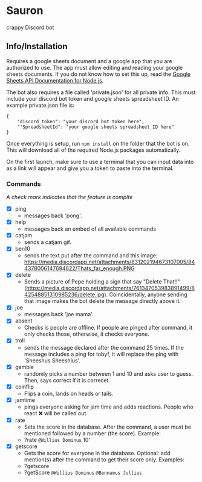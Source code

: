# Sauron
crappy Discord bot

## Info/Installation
Requires a google sheets document and a google app that you are authorized to use.  The app must allow editing and reading your google sheets documents.  If you do not know how to set this up, read the [Google Sheets API Documentation for Node.js](https://developers.google.com/sheets/api/quickstart/nodejs).

The bot also requires a file called 'private.json' for all private info.  This must include your discord bot token and google sheets spreadsheet ID.  An example private.json file is:
```
{
    "discord_token": "your discord bot token here",
    ""SpreadsheetId": "your google sheets spreadsheet ID here"
}
```

Once everything is setup, run ``npm install`` on the folder that the bot is on.  This will download all of the required Node.js packages automatically.

On the first launch, make sure to use a terminal that you can input data into as a link will appear and give you a token to paste into the terminal.

### Commands
*A check mark indicates that the feature is complte*
- [x] ping
    - messages back 'pong'.
- [x] help
    - messages back an embed of all available commands
- [x] catjam
    - sends a catjam gif.
- [x] ben10
    - sends the text put after the command and this image: https://media.discordapp.net/attachments/831202194673107005/844378006147694622/Thats_far_enough.PNG
- [x] delete
    - Sends a picture of Pepe holding a sign that say "Delete That!!" (https://media.discordapp.net/attachments/761347053983891499/842548851310985236/delete.jpg).  Coincidentally, anyone sending that image makes the bot delete the message directly above it.
- [x] joe
    - messages back 'joe mama'.
- [x] absent
    - Checks is people are offline.  If people are pinged after command, it only checks those, otherwise, it checks everyone.
- [x] troll
    - sends the message declared after the command 25 times.  If the message includes a ping for tobyf, it will replace the ping with 'Sheeshus Sheeshius'.
- [x] gamble
    - randomly picks a number between 1 and 10 and asks user to guess.  Then, says correct if it is correcet.
- [x] coinflip
    - Flips a coin, lands on heads or tails.
- [x] jamtime
    - pings everyone asking for jam time and adds reactions.  People who react :x: will be called out.
- [x] rate
    - Sets the score in the database.  After the command, a user must be mentioned followed by a number (the score).  Example:
    - ?rate `@Willius Dominus` 10'
- [x] getscore
    - Gets the score for everyone in the database.  Optional: add mention(s) after the command to get their score only.  Examples:
    - ?getscore
    - ?getScore `@Willius Dominus` `@Bennamus Jullius`
